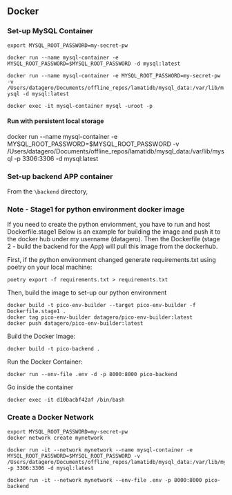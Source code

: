 
## Docker

### Set-up MySQL Container
`export MYSQL_ROOT_PASSWORD=my-secret-pw`


`docker run --name mysql-container -e MYSQL_ROOT_PASSWORD=$MYSQL_ROOT_PASSWORD -d mysql:latest`

`docker run --name mysql-container -e MYSQL_ROOT_PASSWORD=my-secret-pw -v /Users/datagero/Documents/offline_repos/lamatidb/mysql_data:/var/lib/mysql -d mysql:latest`

`docker exec -it mysql-container mysql -uroot -p`

#### Run with persistent local storage
docker run --name mysql-container -e MYSQL_ROOT_PASSWORD=$MYSQL_ROOT_PASSWORD -v /Users/datagero/Documents/offline_repos/lamatidb/mysql_data:/var/lib/mysql -p 3306:3306 -d mysql:latest

### Set-up backend APP container
From the `\backend` directory,


### Note - Stage1 for python environment docker image
If you need to create the python enviornment, you have to run and host Dockerfile.stage1
Below is an example for building the image and push it to the docker hub under my username (datagero).
Then the Dockerfile (stage 2 - build the backend for the App) will pull this image from the dockerhub.

First, if the python environment changed generate requirements.txt using poetry on your local machine:

`poetry export -f requirements.txt > requirements.txt`

Then, build the image to set-up our python environment

```
docker build -t pico-env-builder --target pico-env-builder -f Dockerfile.stage1 .
docker tag pico-env-builder datagero/pico-env-builder:latest 
docker push datagero/pico-env-builder:latest
```

Build the Docker Image:

`docker build -t pico-backend .`

Run the Docker Container:

`docker run --env-file .env -d -p 8000:8000 pico-backend`

Go inside the container

`docker exec -it d10bacbf42af /bin/bash`


### Create a Docker Network
```
export MYSQL_ROOT_PASSWORD=my-secret-pw
docker network create mynetwork

docker run -it --network mynetwork --name mysql-container -e MYSQL_ROOT_PASSWORD=$MYSQL_ROOT_PASSWORD -v /Users/datagero/Documents/offline_repos/lamatidb/mysql_data:/var/lib/mysql -p 3306:3306 -d mysql:latest

docker run -it --network mynetwork --env-file .env -p 8000:8000 pico-backend
```
